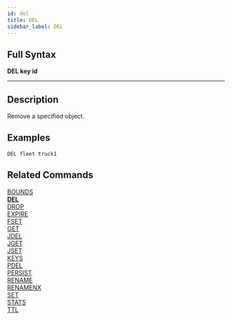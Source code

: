 ```yaml
---
id: del
title: DEL
sidebar_label: DEL
---
```


## Full Syntax

**DEL  key id**

---

## Description

Remove a specified object. 

## Examples

```tile38-cli
DEL fleet truck1
```

## Related Commands

[BOUNDS](bounds.html)<br>
**[DEL](del.html)**<br>
[DROP](drop.html)<br>
[EXPIRE](expire.html)<br>
[FSET](fset.html)<br>
[GET](get.html)<br>
[JDEL](jdel.html)<br>
[JGET](jget.html)<br>
[JSET](jset.html)<br>
[KEYS](keys.html)<br>
[PDEL](pdel.html)<br>
[PERSIST](persist.html)<br>
[RENAME](rename.html)<br>
[RENAMENX](renamenx.html)<br>
[SET](set.html)<br>
[STATS](stats.html)<br>
[TTL](ttl.html)<br>